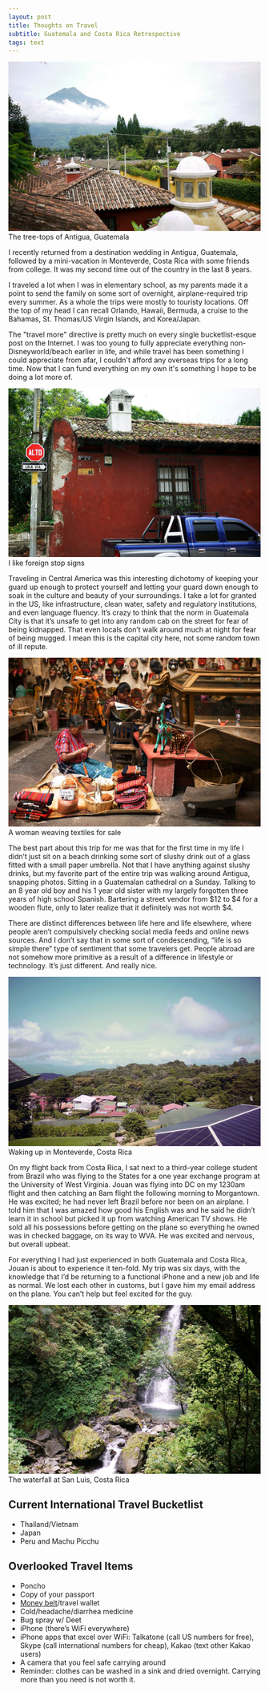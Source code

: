 ```yaml
---
layout: post
title: Thoughts on Travel
subtitle: Guatemala and Costa Rica Retrospective
tags: text
---
```


<div class="photo-block top">
    <img class="big" src="/assets/img/2012-07-02_Guatemala1.jpg" title="The tree-tops of Antigua, Guatemala"/>
    <div class="caption">The tree-tops of Antigua, Guatemala</div>
</div>

<p class="first">I recently returned from a destination wedding in Antigua, Guatemala, followed by a mini-vacation in Monteverde, Costa Rica with some friends from college.  It was my second time out of the country in the last 8 years.</p>

I traveled a lot when I was in elementary school, as my parents made it a point to send the family on some sort of overnight, airplane-required trip every summer.  As a whole the trips were mostly to touristy locations.  Off the top of my head I can recall Orlando, Hawaii, Bermuda, a cruise to the Bahamas, St. Thomas/US Virgin Islands, and Korea/Japan. 

The "travel more" directive is pretty much on every single bucketlist-esque post on the Internet.  I was too young to fully appreciate everything non-Disneyworld/beach earlier in life, and while travel has been something I could appreciate from afar, I couldn't afford any overseas trips for a long time.  Now that I can fund everything on my own it's something I hope to be doing a lot more of.

<div class="photo-block">
    <img class="big" src="/assets/img/2012-07-02_Guatemala2.jpg" title="I like foreign stop signs"/>
    <div class="caption">I like foreign stop signs</div>
</div>

Traveling in Central America was this interesting dichotomy of keeping your guard up enough to protect yourself and letting your guard down enough to soak in the culture and beauty of your surroundings.  I take a lot for granted in the US, like infrastructure, clean water, safety and regulatory institutions, and even language fluency.  It’s crazy to think that the norm in Guatemala City is that it’s unsafe to get into any random cab on the street for fear of being kidnapped.  That even locals don’t walk around much at night for fear of being mugged.  I mean this is the capital city here, not some random town of ill repute.

<div class="photo-block">
    <img class="big" src="/assets/img/2012-07-02_Guatemala3.jpg" title="A woman weaving textiles for sale"/>
    <div class="caption">A woman weaving textiles for sale</div>
</div>

The best part about this trip for me was that for the first time in my life I didn’t just sit on a beach drinking some sort of slushy drink out of a glass fitted with a small paper umbrella.  Not that I have anything against slushy drinks, but my favorite part of the entire trip was walking around Antigua, snapping photos.  Sitting in a Guatemalan cathedral on a Sunday.  Talking to an 8 year old boy and his 1 year old sister with my largely forgotten three years of high school Spanish.  Bartering a street vendor from $12 to $4 for a wooden flute, only to later realize that it definitely was not worth $4. 

There are distinct differences between life here and life elsewhere, where people aren’t compulsively checking social media feeds and online news sources.  And I don’t say that in some sort of condescending, “life is so simple there” type of sentiment that some travelers get.  People abroad are not somehow more primitive as a result of a difference in lifestyle or technology.  It’s just different.  And really nice.

<div class="photo-block">
    <img class="big" src="/assets/img/2012-07-02_CostaRica1.jpg" title="Waking up in Monteverde, Costa Rica"/>
    <div class="caption">Waking up in Monteverde, Costa Rica</div>
</div>

On my flight back from Costa Rica, I sat next to a third-year college student from Brazil who was flying to the States for a one year exchange program at the University of West Virginia.  Jouan was flying into DC on my 1230am flight and then catching an 8am flight the following morning to Morgantown.  He was excited; he had never left Brazil before nor been on an airplane.  I told him that I was amazed how good his English was and he said he didn’t learn it in school but picked it up from watching American TV shows.  He sold all his possessions before getting on the plane so everything he owned was in checked baggage, on its way to WVA.  He was excited and nervous, but overall upbeat.

For everything I had just experienced in both Guatemala and Costa Rica, Jouan is about to experience it ten-fold.  My trip was six days, with the knowledge that I’d be returning to a functional iPhone and a new job and life as normal.  We lost each other in customs, but I gave him my email address on the plane.  You can’t help but feel excited for the guy.

<div class="photo-block">
    <img class="big" src="/assets/img/2012-07-02_CostaRica2.jpg" title="The waterfall at San Luis, Costa Rica"/>
    <div class="caption">The waterfall at San Luis, Costa Rica</div>
</div>

<h2>Current International Travel Bucketlist</h2>
<ul>
    <li>Thailand/Vietnam</li>
    <li>Japan</li>
    <li> Peru and Machu Picchu</li>
</ul>

<h2>Overlooked Travel Items</h2>
<ul>
    <li>Poncho</li>
    <li>Copy of your passport</li>
    <li><a href="http://goo.gl/nInin" title="Money belt" target="_blank">Money belt</a>/travel wallet </li>
    <li>Cold/headache/diarrhea medicine</li>
    <li>Bug spray w/ Deet</li>
    <li>iPhone (there’s WiFi everywhere)</li>
    <li>iPhone apps that excel over WiFi: Talkatone (call US numbers for free), Skype (call international numbers for cheap), Kakao (text other Kakao users)</li>
    <li>A camera that you feel safe carrying around</li>
    <li>Reminder: clothes can be washed in a sink and dried overnight. Carrying more than you need is not worth it.</li>
</ul>